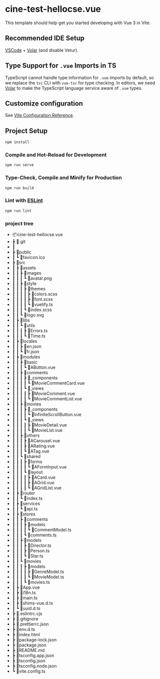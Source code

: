 # cine-test-hellocse.vue

This template should help get you started developing with Vue 3 in Vite.

## Recommended IDE Setup

[VSCode](https://code.visualstudio.com/) + [Volar](https://marketplace.visualstudio.com/items?itemName=Vue.volar) (and disable Vetur).

## Type Support for `.vue` Imports in TS

TypeScript cannot handle type information for `.vue` imports by default, so we replace the `tsc` CLI with `vue-tsc` for type checking. In editors, we need [Volar](https://marketplace.visualstudio.com/items?itemName=Vue.volar) to make the TypeScript language service aware of `.vue` types.

## Customize configuration

See [Vite Configuration Reference](https://vitejs.dev/config/).

## Project Setup

```sh
npm install
```

### Compile and Hot-Reload for Development

```sh
npm run serve
```

### Type-Check, Compile and Minify for Production

```sh
npm run build
```

### Lint with [ESLint](https://eslint.org/)

```sh
npm run lint
```


### project tree

- 📦cine-test-hellocse.vue
- ┣ 📂.git
- ┃
- ┣ 📂public
- ┃ ┗ 📜favicon.ico
- ┣ 📂src
- ┃ ┣ 📂assets
- ┃ ┃ ┣ 📂images
- ┃ ┃ ┃ ┗ 📜avatar.png
- ┃ ┃ ┣ 📂style
- ┃ ┃ ┃ ┣ 📂themes
- ┃ ┃ ┃ ┃ ┣ 📜colors.scss
- ┃ ┃ ┃ ┃ ┣ 📜font.scss
- ┃ ┃ ┃ ┃ ┗ 📜vuetify.ts
- ┃ ┃ ┃ ┗ 📜index.scss
- ┃ ┃ ┗ 📜logo.svg
- ┃ ┣ 📂libs
- ┃ ┃ ┗ 📂utils
- ┃ ┃ ┃ ┣ 📜Errors.ts
- ┃ ┃ ┃ ┗ 📜Time.ts
- ┃ ┣ 📂locales
- ┃ ┃ ┣ 📜en.json
- ┃ ┃ ┗ 📜fr.json
- ┃ ┣ 📂modules
- ┃ ┃ ┣ 📂basic
- ┃ ┃ ┃ ┗ 📜AButton.vue
- ┃ ┃ ┣ 📂comments
- ┃ ┃ ┃ ┣ 📂_components
- ┃ ┃ ┃ ┃ ┗ 📜MovieCommentCard.vue
- ┃ ┃ ┃ ┗ 📂_views
- ┃ ┃ ┃ ┃ ┣ 📜MovieComment.vue
- ┃ ┃ ┃ ┃ ┗ 📜MovieCommentList.vue
- ┃ ┃ ┣ 📂movies
- ┃ ┃ ┃ ┣ 📂_components
- ┃ ┃ ┃ ┃ ┗ 📜InfiniteScrollButton.vue
- ┃ ┃ ┃ ┗ 📂_views
- ┃ ┃ ┃ ┃ ┣ 📜MovieDetail.vue
- ┃ ┃ ┃ ┃ ┗ 📜MovieList.vue
- ┃ ┃ ┣ 📂others
- ┃ ┃ ┃ ┣ 📜ACarousel.vue
- ┃ ┃ ┃ ┣ 📜ARating.vue
- ┃ ┃ ┃ ┗ 📜ATag.vue
- ┃ ┃ ┗ 📂shared
- ┃ ┃ ┃ ┣ 📂forms
- ┃ ┃ ┃ ┃ ┗ 📜AFormInput.vue
- ┃ ┃ ┃ ┗ 📂layout
- ┃ ┃ ┃ ┃ ┣ 📜ACard.vue
- ┃ ┃ ┃ ┃ ┣ 📜AGrid.vue
- ┃ ┃ ┃ ┃ ┗ 📜AGridList.vue
- ┃ ┣ 📂router
- ┃ ┃ ┗ 📜index.ts
- ┃ ┣ 📂services
- ┃ ┃ ┗ 📜api.ts
- ┃ ┣ 📂stores
- ┃ ┃ ┣ 📂comments
- ┃ ┃ ┃ ┣ 📂models
- ┃ ┃ ┃ ┃ ┗ 📜CommentModel.ts
- ┃ ┃ ┃ ┗ 📜comments.ts
- ┃ ┃ ┣ 📂models
- ┃ ┃ ┃ ┣ 📜Director.ts
- ┃ ┃ ┃ ┣ 📜Person.ts
- ┃ ┃ ┃ ┗ 📜Star.ts
- ┃ ┃ ┗ 📂movies
- ┃ ┃ ┃ ┣ 📂models
- ┃ ┃ ┃ ┃ ┣ 📜GenreModel.ts
- ┃ ┃ ┃ ┃ ┗ 📜MovieModel.ts
- ┃ ┃ ┃ ┗ 📜movies.ts
- ┃ ┣ 📜App.vue
- ┃ ┣ 📜i18n.ts
- ┃ ┣ 📜main.ts
- ┃ ┣ 📜shims-vue.d.ts
- ┃ ┗ 📜uuid.d.ts
- ┣ 📜.eslintrc.cjs
- ┣ 📜.gitignore
- ┣ 📜.prettierrc.json
- ┣ 📜env.d.ts
- ┣ 📜index.html
- ┣ 📜package-lock.json
- ┣ 📜package.json
- ┣ 📜README.md
- ┣ 📜tsconfig.app.json
- ┣ 📜tsconfig.json
- ┣ 📜tsconfig.node.json
- ┗ 📜vite.config.ts
